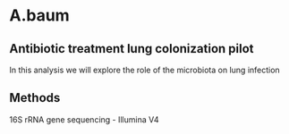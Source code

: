 # A.baum

## Antibiotic treatment lung colonization pilot
In this analysis we will explore the role of the microbiota on lung infection

## Methods
16S rRNA gene sequencing - Illumina V4
